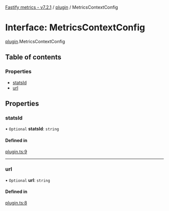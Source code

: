 [Fastify metrics - v7.2.1](../README.md) / [plugin](../modules/plugin.md) / MetricsContextConfig

# Interface: MetricsContextConfig

[plugin](../modules/plugin.md).MetricsContextConfig

## Table of contents

### Properties

- [statsId](plugin.metricscontextconfig.md#statsid)
- [url](plugin.metricscontextconfig.md#url)

## Properties

### statsId

• `Optional` **statsId**: `string`

#### Defined in

[plugin.ts:9](https://github.com/SkeLLLa/fastify-metrics/blob/989ebec/src/plugin.ts#L9)

___

### url

• `Optional` **url**: `string`

#### Defined in

[plugin.ts:8](https://github.com/SkeLLLa/fastify-metrics/blob/989ebec/src/plugin.ts#L8)
